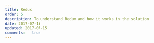 ```yaml
---
title: Redux
order: 5
description: To understand Redux and how it works in the solution
date: 2017-07-15
updated: 2017-07-15
comments:	true
---
```

